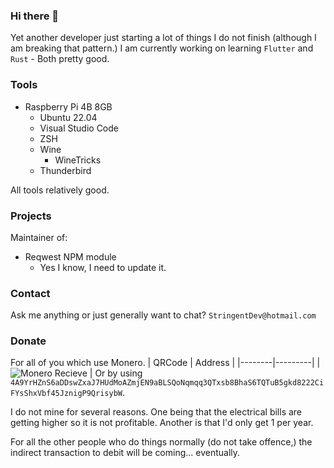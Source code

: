 ### Hi there 👋

Yet another developer just starting a lot of things I do not finish (although I am breaking that pattern.)
I am currently working on learning `Flutter` and `Rust` - Both pretty good.

### Tools
 - Raspberry Pi 4B 8GB
   - Ubuntu 22.04
   - Visual Studio Code
   - ZSH
   - Wine
     - WineTricks
   - Thunderbird

All tools relatively good.

### Projects
Maintainer of:
 - Reqwest NPM module
   - Yes I know, I need to update it.

### Contact
Ask me anything or just generally want to chat?
`StringentDev@hotmail.com`

### Donate
For all of you which use Monero.
| QRCode | Address |
|--------|---------|
| ![Monero Recieve](https://user-images.githubusercontent.com/80392427/171986505-2ce4d1fa-de1e-4a05-b59f-deaff4d53985.png) | Or by using `4A9YrHZnS6aDDswZxaJ7HUdMoAZmjEN9aBLSQoNqmqq3QTxsb8BhaS6TQTuB5gkd8222CiFYsShxVbf45JznigP9QrisybW`.

I do not mine for several reasons. One being that the electrical bills are getting higher so it is not profitable. Another is that I'd only get 1 per year.

For all the other people who do things normally (do not take offence,) the indirect transaction to debit will be coming... eventually.
